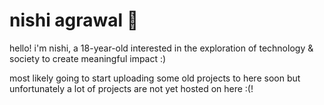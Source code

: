 # nishi agrawal 🦕

hello! i'm nishi, a 18-year-old interested in the exploration of technology & society to create meaningful impact :)

most likely going to start uploading some old projects to here soon but unfortunately a lot of projects are not yet hosted on here :(!

